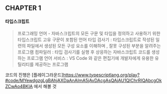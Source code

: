 ## CHAPTER 1

#### 타입스크립트

> 프로그래밍 언어 - 자바스크립트의 모든 구문 및 타입을 정의하고 사용하기 위한 타입스크립트 고유 구문이 포함된 언어
> 타입 검사기 : 타입스크립트로 작성된 일련의 파일에서 생성된 모든 구성 요소를 이해하며 , 잘못 구성된 부분을 알려주는 프로그램
> 컴파일러 : 타입 검사기를 실행 후 상응하는 자바스크립트 코드를 생성하는 프로그램
> 언어 서비스 : VS Code 와 같은 편집기에 개발자에게 유용한 유틸리티를 제공하는 프로그램

코드의 진행은 [플레이그라운드]https://www.typescriptlang.org/play?#code/MYewdgzgLgBAhjAXDaAnAlmA5jAvDAcgAsQAjAU1QIChrRIQAbcgOkZCwAo4BKIA 에서 해볼 것
